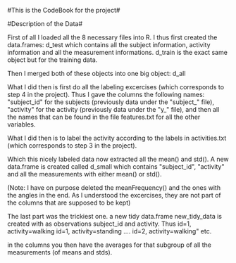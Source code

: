 #This is the CodeBook for the project#

#Description of the Data#

First of all I loaded all the 8 necessary files into R. 
I thus first created the data.frames:
d_test which contains all the subject information, activity information and all the measurement informations.
d_train is the exact same object but for the training data.

Then I merged both of these objects into one big object: d_all

What I did then is first do all the labeling excercises (which corresponds to step 4 in the project).
Thus I gave the columns the following names: 
"subject_id" for the subjects (previously data under the "subject_" file), 
"activity" for the activity (previously data under the "y_" file),
and then all the names that can be found in the file features.txt for all the other variables.

What I did then is to label the activity according to the labels in activities.txt (which corresponds to step 3 in the project).

Which this nicely labeled data now extracted all the mean() and std().
A new data.frame is created called d_small which contains "subject_id", "activity" and all the measurements with either
mean() or std().

(Note: I have on purpose deleted the meanFrequency() and the ones with the angles in the end. As I understood
the excercises, they are not part of the columns that are supposed to be kept)

The last part was the trickiest one. a new tidy data.frame new_tidy_data is created with as observations subject_id and activity. 
Thus id=1, activity=walking
id=1, activity=standing
....
id=2, activity=walking" etc.

in the columns you then have the averages for that subgroup of all the measurements (of means and stds).


